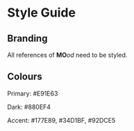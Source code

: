 # Style Guide
## Branding
All references of **MO**_od_ need to be styled.

## Colours
Primary: #E91E63

Dark: #880EF4

Accent: #177E89, #34D1BF, #92DCE5
